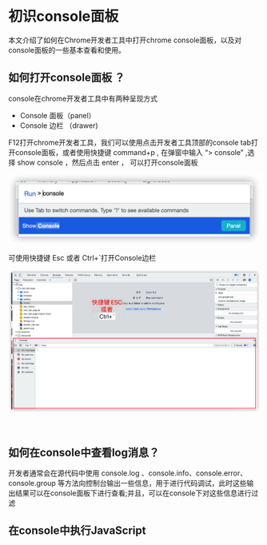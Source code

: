 



# 初识console面板

本文介绍了如何在Chrome开发者工具中打开chrome console面板，以及对console面板的一些基本查看和使用。

## 如何打开console面板 ？

console在chrome开发者工具中有两种呈现方式

- Console 面板（panel）
- Console 边栏 （drawer)

F12打开chrome开发者工具，我们可以使用点击开发者工具顶部的console tab打开console面板，或者使用快捷键 command+p , 在弹窗中输入 “> console” ,选择 show console ，然后点击 enter ， 可以打开console面板

![image-20211129140038697](./1.初识Console面板.assets/image-20211129140038697.png)

可使用快捷键 Esc 或者 Ctrl+`打开Console边栏 

![image-20211129155349714](./1.初识Console面板.assets/image-20211129155349714.png)

​		

## 如何在console中查看log消息？

开发者通常会在源代码中使用 console.log 、console.info、console.error、console.group 等方法向控制台输出一些信息，用于进行代码调试，此时这些输出结果可以在console面板下进行查看;并且，可以在console下对这些信息进行过滤



## 在console中执行JavaScript

